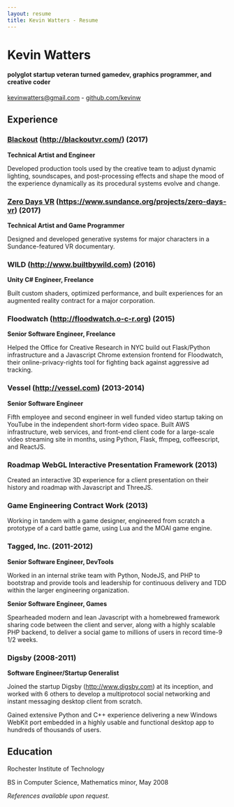 ```yaml
---
layout: resume
title: Kevin Watters - Resume
---
```


# Kevin Watters

#### polyglot startup veteran turned gamedev, graphics programmer, and creative coder

[kevinwatters@gmail.com](mailto:kevinwatters@gmail.com) - [github.com/kevinw](http://github.com/kevinw)

## Experience

### [Blackout](http://blackoutvr.com/) (http://blackoutvr.com/) (2017)

__Technical Artist and Engineer__

Developed production tools used by the creative team to adjust dynamic lighting, soundscapes, and post-processing effects and shape the mood of the experience dynamically as its procedural systems evolve and change.

### [Zero Days VR](https://www.sundance.org/projects/zero-days-vr) (https://www.sundance.org/projects/zero-days-vr) (2017)

__Technical Artist and Game Programmer__

Designed and developed generative systems for major characters in a Sundance-featured VR documentary.

### WILD (http://www.builtbywild.com) (2016)

__Unity C# Engineer, Freelance__

Built custom shaders, optimized performance, and built experiences for an augmented reality contract for a major corporation.

### Floodwatch (http://floodwatch.o-c-r.org) (2015)

__Senior Software Engineer, Freelance__

Helped the Office for Creative Research in NYC build out Flask/Python infrastructure and a Javascript Chrome extension frontend for Floodwatch, their online-privacy-rights tool for fighting back against aggressive ad tracking.

### Vessel (http://vessel.com) (2013-2014)

__Senior Software Engineer__

Fifth employee and second engineer in well funded video startup taking on YouTube in the independent short-form video space. Built AWS infrastructure, web services, and front-end client code for a large-scale video streaming site in months, using Python, Flask, ffmpeg, coffeescript, and ReactJS.

### Roadmap WebGL Interactive Presentation Framework (2013)

Created an interactive 3D experience for a client presentation on their history and roadmap with Javascript and ThreeJS.

### Game Engineering Contract Work (2013)

Working in tandem with a game designer, engineered from scratch a prototype of a card battle game, using Lua and the MOAI game engine.

### Tagged, Inc.  (2011-2012)

__Senior Software Engineer, DevTools__

Worked in an internal strike team with Python, NodeJS, and PHP to bootstrap and provide tools and leadership for continuous delivery and TDD within the larger engineering organization.

__Senior Software Engineer, Games__

Spearheaded modern and lean Javascript with a homebrewed framework sharing code between the client and server, along with a highly scalable PHP backend, to deliver a social game to millions of users in record time-9 1/2 weeks.

### Digsby (2008-2011)

__Software Engineer/Startup Generalist__

Joined the startup Digsby (http://www.digsby.com) at its inception, and worked with 6 others to develop a multiprotocol social networking and instant messaging desktop client from scratch.

Gained extensive Python and C++ experience delivering a new Windows WebKit port embedded in a highly usable and functional desktop app to hundreds of thousands of users.

## Education

Rochester Institute of Technology

BS in Computer Science, Mathematics minor, May 2008

*References available upon request.*
